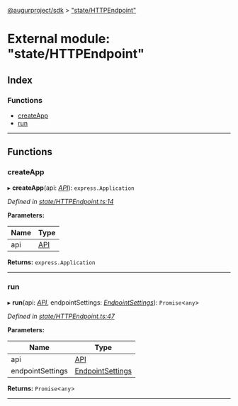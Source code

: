 [@augurproject/sdk](../README.md) > ["state/HTTPEndpoint"](../modules/_state_httpendpoint_.md)

# External module: "state/HTTPEndpoint"

## Index

### Functions

* [createApp](_state_httpendpoint_.md#createapp)
* [run](_state_httpendpoint_.md#run)

---

## Functions

<a id="createapp"></a>

###  createApp

▸ **createApp**(api: *[API](../classes/_state_getter_api_.api.md)*): `express.Application`

*Defined in [state/HTTPEndpoint.ts:14](https://github.com/AugurProject/augur/blob/1991ef64ef/packages/augur-sdk/src/state/HTTPEndpoint.ts#L14)*

**Parameters:**

| Name | Type |
| ------ | ------ |
| api | [API](../classes/_state_getter_api_.api.md) |

**Returns:** `express.Application`

___
<a id="run"></a>

###  run

▸ **run**(api: *[API](../classes/_state_getter_api_.api.md)*, endpointSettings: *[EndpointSettings](../interfaces/_state_getter_types_.endpointsettings.md)*): `Promise`<`any`>

*Defined in [state/HTTPEndpoint.ts:47](https://github.com/AugurProject/augur/blob/1991ef64ef/packages/augur-sdk/src/state/HTTPEndpoint.ts#L47)*

**Parameters:**

| Name | Type |
| ------ | ------ |
| api | [API](../classes/_state_getter_api_.api.md) |
| endpointSettings | [EndpointSettings](../interfaces/_state_getter_types_.endpointsettings.md) |

**Returns:** `Promise`<`any`>

___


